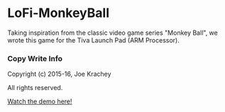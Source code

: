 # LoFi-MonkeyBall
Taking inspiration from the classic video game series "Monkey Ball", we wrote this game for the Tiva Launch Pad (ARM Processor).

### Copy Write Info
Copyright (c) 2015-16, Joe Krachey

All rights reserved.

[Watch the demo here!](https://youtu.be/pqWpO7V8EQA)
